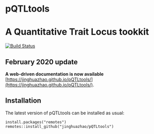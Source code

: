 # pQTLtools

# A Quantitative Trait Locus tookkit

<!-- badges: start -->
[![Build Status](https://github.com/jinghuazhao/pQTLtools/workflows/R-CMD-check/badge.svg)](https://github.com/jinghuazhao/pQTLtools/actions?workflow=R-CMD-check)
<!-- badges: end -->

## February 2020 update 

**A web-driven documentation is now available** [https://jinghuazhao.github.io/pQTLtools/](https://jinghuazhao.github.io/pQTLtools/).

## Installation

The latest version of pQTLtools can be installed as usual:

```
install.packages("remotes")
remotes::install_github("jinghuazhao/pQTLtools")
```
